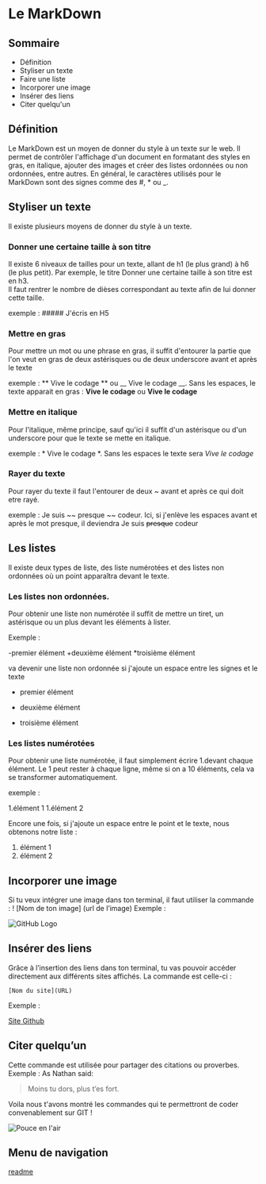 
# Le MarkDown

## Sommaire

- Définition
- Styliser un texte
- Faire une liste
- Incorporer une image
- Insérer des liens
- Citer quelqu'un 

## Définition

Le MarkDown est un moyen de donner du style à un texte sur le web. Il permet de contrôler l'affichage d'un document en formatant des styles en gras,
en italique, ajouter des images et créer des listes ordonnées ou non ordonnées, entre autres. En général, le caractères utilisés pour le MarkDown 
sont des signes comme des #, * ou _.

## Styliser un texte

Il existe plusieurs moyens de donner du style à un texte.      

### Donner une certaine taille à son titre

Il existe 6 niveaux de tailles pour un texte, allant de h1 (le plus grand) à h6 (le plus petit). Par exemple, le titre Donner une certaine taille à son titre est en h3.                     
Il faut rentrer le nombre de dièses correspondant au texte afin de lui donner cette taille.

exemple : ##### J'écris en H5      

### Mettre en gras

Pour mettre un mot ou une phrase en gras, il suffit d'entourer la partie que l'on veut en gras de deux astérisques ou de deux underscore avant et après le texte 

exemple : ** Vive le codage ** ou __ Vive le codage __. Sans les espaces, le texte apparait en gras : **Vive le codage** ou __Vive le codage__

### Mettre en italique

Pour l'italique, même principe, sauf qu'ici il suffit d'un astérisque ou d'un underscore pour que le texte se mette en italique.

exemple : * Vive le codage *. Sans les espaces le texte sera *Vive le codage*

### Rayer du texte

Pour rayer du texte il faut l'entourer de deux ~ avant et après ce qui doit etre rayé.

exemple : Je suis ~~ presque ~~ codeur. Ici, si j'enlève les espaces avant et après le mot presque, il deviendra Je suis ~~presque~~ codeur

## Les listes

Il existe deux types de liste, des liste numérotées et des listes non ordonnées où un point apparaîtra devant le texte.

### Les listes non ordonnées.

Pour obtenir une liste non numérotée il suffit de mettre un tiret, un astérisque ou un plus devant les éléments à lister. 

Exemple :

-premier élément
+deuxième élément
*troisième élément

va devenir une liste non ordonnée si j'ajoute un espace entre les signes et le texte

- premier élément
+ deuxième élément
* troisième élément

### Les listes numérotées

Pour obtenir une liste numérotée, il faut simplement écrire 1.devant chaque élément. Le 1 peut rester à chaque ligne, même si on a 10 éléments, cela va se transformer automatiquement.

exemple : 

1.élément 1
1.élément 2

Encore une fois, si j'ajoute un espace entre le point et le texte, nous obtenons notre liste :

1. élément 1
1. élément 2

## Incorporer une image

Si tu veux intégrer une image dans ton terminal, il faut utiliser la commande :
! [Nom de ton image] (url de l’image)
Exemple :

![GitHub Logo](https://www.becode.org/hire/images/logo-becode.png)

## Insérer des liens
Grâce à l’insertion des liens dans ton terminal, tu vas pouvoir accéder directement aux différents sites affichés.
La commande est celle-ci :

 `[Nom du site](URL)`

Exemple :

[Site Github](http://github.com)


## Citer quelqu’un
Cette commande est utilisée pour partager des citations ou proverbes.
Exemple : As Nathan said:

> Moins tu dors,
> plus t’es fort.


Voila nous t'avons montré les commandes qui te permettront de coder convenablement sur GIT !

![Pouce en l'air](https://media.giphy.com/media/xT9IgGx5exK061igBa/giphy.gif)

## Menu de navigation

[readme](https://github.com/Duvalraphael/exercice-markdown/blob/master/README.md)

